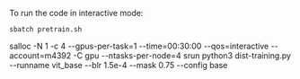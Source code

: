 To run the code in interactive mode:
```
sbatch pretrain.sh
```

salloc -N 1 -c 4 --gpus-per-task=1 --time=00:30:00 --qos=interactive --account=m4392 -C gpu --ntasks-per-node=4 srun python3 dist-training.py --runname vit_base --blr 1.5e-4 --mask 0.75 --config base